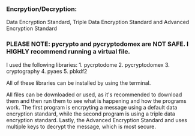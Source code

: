### Encrpytion/Decryption:
 Data Encryption Standard, Triple Data Encryption Standard and Advanced Encryption Standard

 ### PLEASE NOTE: pycrypto and pycryptodomex are NOT SAFE. I HIGHLY recommend running a virtual file.

 I used the following libraries:
    1. pycrptodome
    2. pycryptodomex
    3. cryptography
    4. pyaes
    5. pbkdf2

All of these libraries can be installed by using the terminal.

All files can be downloaded or used, as it's recommended to download them and then run them to see what is happening and how the programs work. The first program is encrpyting a message using a default data encryption standard, while the second program is using a triple data encryption standard. Lastly, the Advanced Encryption Standard and uses multiple keys to decrypt the message, which is most secure.
